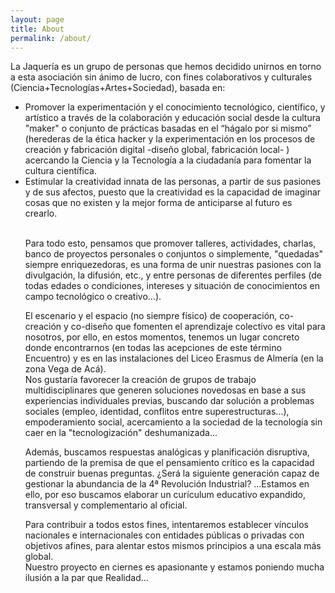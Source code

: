 ```yaml
---
layout: page
title: About
permalink: /about/
---
```


La Jaquería es un grupo de personas que hemos decidido unirnos en torno a esta asociación sin ánimo de lucro, con fines colaborativos y culturales (Ciencia+Tecnologías+Artes+Sociedad), basada en:
<ul>
<li>Promover la experimentación y el conocimiento tecnológico, científico, y artístico a través de la colaboración y educación social desde la cultura "maker" o conjunto de prácticas basadas en el “hágalo por si mismo” (herederas de la ética hacker y la experimentación en los procesos de creación y fabricación digital -diseño global, fabricación local- ) acercando la Ciencia y la Tecnología a la ciudadanía para fomentar la cultura científica.</li>
<li>Estimular la creatividad innata de las personas, a partir de sus pasiones y de sus afectos, puesto que la creatividad es la capacidad de imaginar cosas que no existen y la mejor forma de anticiparse al futuro es crearlo.</li>
<br>

Para todo esto, pensamos que promover talleres, actividades, charlas, banco de proyectos personales o conjuntos o simplemente, "quedadas" siempre enriquezedoras, es una forma de unir nuestras pasiones con la divulgación, la difusión, etc., y entre personas de diferentes perfiles (de todas edades o condiciones, intereses y situación de conocimientos en campo tecnológico o creativo...).
<br>

El escenario y el espacio (no siempre físico) de cooperación, co-creación y co-diseño que fomenten el aprendizaje colectivo es vital para nosotros, por ello, en estos momentos, tenemos un lugar concreto donde encontrarnos (en todas las acepciones de este término Encuentro) y es en las instalaciones del Liceo Erasmus de Almería (en la zona Vega de Acá).
<br>
Nos gustaría favorecer la creación de grupos de trabajo multidisciplinares que generen soluciones novedosas en base a sus experiencias individuales previas, buscando dar solución a problemas sociales (empleo, identidad, conflitos entre superestructuras...), empoderamiento social, acercamiento a la sociedad de la tecnología sin caer en la "tecnologización" deshumanizada...
<br>

Además, buscamos respuestas analógicas y planificación disruptiva, partiendo de la premisa de que el pensamiento crítico es la capacidad de construir buenas preguntas. ¿Será la siguiente generación capaz de gestionar la abundancia de la 4ª Revolución Industrial? ...Estamos en ello, por eso buscamos elaborar un curículum educativo expandido, transversal y complementario al oficial.
<br>

Para contribuir a todos estos fines, intentaremos establecer vínculos nacionales e internacionales con entidades públicas o privadas con objetivos afines, para alentar estos mismos principios a una escala más global.
<br>
Nuestro proyecto en ciernes es apasionante y estamos poniendo mucha ilusión a la par que Realidad...
<br>
